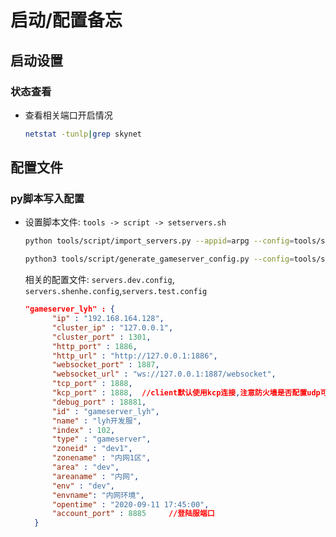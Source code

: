 # 启动/配置备忘

## 启动设置

### 状态查看

* 查看相关端口开启情况

  ```sh
  netstat -tunlp|grep skynet
  ```
  
## 配置文件

### py脚本写入配置

* 设置脚本文件: `tools -> script -> setservers.sh`
  
  ```sh
  python tools/script/import_servers.py --appid=arpg --config=tools/script/servers.dev.config --loginserver="127.0.0.1:8885" --globalid="1" #将配置文件写入登陆服数据库

  python3 tools/script/generate_gameserver_config.py --config=tools/script/servers.dev.config --out=./gameserver/src/app/config --globalid="1" #输出配置文件到gameserver目录
  ```

  相关的配置文件: `servers.dev.config`, `servers.shenhe.config`,`servers.test.config`
  
  ```json
  "gameserver_lyh" : {
        "ip" : "192.168.164.128",
        "cluster_ip" : "127.0.0.1",
        "cluster_port" : 1301,
        "http_port" : 1886,
        "http_url" : "http://127.0.0.1:1886",
        "websocket_port" : 1887,
        "websocket_url" : "ws://127.0.0.1:1887/websocket",
        "tcp_port" : 1888,
        "kcp_port" : 1888,  //client默认使用kcp连接,注意防火墙是否配置udp可访问(或者直接关闭防火墙)
        "debug_port" : 18881,
        "id" : "gameserver_lyh",
        "name" : "lyh开发服",
        "index" : 102,
        "type" : "gameserver",
        "zoneid" : "dev1",
        "zonename" : "内网1区",
        "area" : "dev",
        "areaname" : "内网",
        "env" : "dev",
        "envname": "内网环境",
        "opentime" : "2020-09-11 17:45:00",
        "account_port" : 8885     //登陆服端口
    }
  ```
